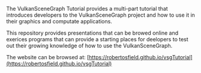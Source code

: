 The VulkanSceneGraph Tutorial provides a multi-part tutorial that introduces developers to the VulkanSceneGraph project and how to use it in their graphics and computate applications.

This repository provides presentations that can be browed online and exerices programs that can provide a starting places for deelopers to test out their growing knowledge of how to use the VulkanSceneGraph.

The website can be browsed at:  [https://robertosfield.github.io/vsgTutorial](https://robertosfield.github.io/vsgTutorial)
